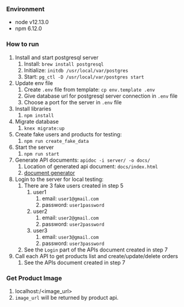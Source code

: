 ### Environment
- node v12.13.0
- npm 6.12.0

### How to run

1. Install and start postgresql server
    1. Install: ```brew install postgresql```
    2. Initialize: ```initdb /usr/local/var/postgres```
    3. Start: ```pg_ctl -D /usr/local/var/postgres start```
2. Update env file
    1. Create `.env` file from template: ```cp env.template .env```
    2. Give database url for postgresql server connection in `.env` file
    3. Choose a port for the server in `.env` file
3. Install libraries
    1. ```npm install```
4. Migrate database
    1. ```knex migrate:up```
5. Create fake users and products for testing:
    1. ```npm run create_fake_data```
6. Start the server
    1. ```npm run start```
7. Generate API documents: `apidoc -i server/ -o docs/`
    1. Location of generated api document: `docs/index.html`
    2. [document generator](https://apidocjs.com/)
8. Login to the server for local testing:
    1. There are 3 fake users created in step 5
        1. user1
            1. email: `user1@gmail.com`
            2. password: `user1password`
        2. user2
            1. email: `user2@gmail.com`
            2. password: `user2password`
        3. user3
            1. email: `user3@gmail.com`
            2. password: `user3password`
    2. See the `Login` part of the APIs document created in step 7
9. Call each API to get products list and create/update/delete orders
    1. See the APIs document created in step 7

### Get Product Image

1. localhost:<post>/<image_url>
2. `image_url` will be returned by product api.